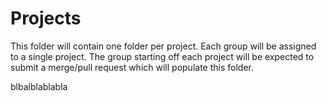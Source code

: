 # Projects

This folder will contain one folder per project. Each group will be assigned to a single project. The group starting off each project will be expected to submit a merge/pull request which will populate this folder.

blbalblablabla